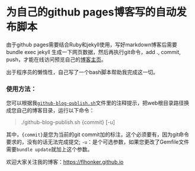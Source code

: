 # 为自己的github pages博客写的自动发布脚本

由于github pages需要结合Ruby和jekyll使用，写好markdown博客后需要bundle exec jekyll 生成一下网页数据，然后再执行git命令，add ., commit, push，才能在线访问预览自己的[博客主页](flhonker.github.io)。

出于程序员的懒惰性，自己写了一个bash脚本帮助我完成这一切。

### 使用方法：

您可以根据我[`github-blog-publish.sh`](./github-blog-publish.sh)文件里的注释提示，把web根目录路径换成您自己的博客目录，运行以下命令：
> ./github-blog-publish.sh {commit} [-u]

其中，`{commit}`是您为当前的git commit加的标注，这个必须要有，因为git命令要求的，没有的话无法完成提交;
`-u`：是个可选参数，如果您更改了Gemfile文件需要`bundle update`就加上这个参数。

欢迎大家关注我的博客：<https://flhonker.github.io>